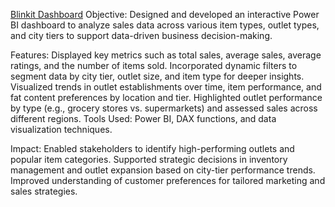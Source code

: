 

[Blinkit Dashboard](https://github.com/user-attachments/assets/b338e498-5094-46a9-83eb-e52929ea63f4)
Objective:
Designed and developed an interactive Power BI dashboard to analyze sales data across various item types, outlet types, and city tiers to support data-driven business decision-making.

Features:
Displayed key metrics such as total sales, average sales, average ratings, and the number of items sold.
Incorporated dynamic filters to segment data by city tier, outlet size, and item type for deeper insights.
Visualized trends in outlet establishments over time, item performance, and fat content preferences by location and tier.
Highlighted outlet performance by type (e.g., grocery stores vs. supermarkets) and assessed sales across different regions.
Tools Used: Power BI, DAX functions, and data visualization techniques.

Impact:
Enabled stakeholders to identify high-performing outlets and popular item categories.
Supported strategic decisions in inventory management and outlet expansion based on city-tier performance trends.
Improved understanding of customer preferences for tailored marketing and sales strategies.
